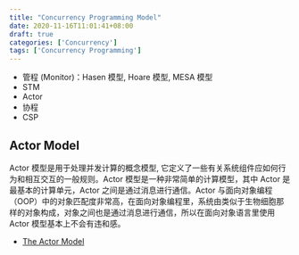 ```yaml
---
title: "Concurrency Programming Model"
date: 2020-11-16T11:01:41+08:00
draft: true
categories: ['Concurrency']
tags: ['Concurrency Programming']
---
```


- 管程 (Monitor)：Hasen 模型, Hoare 模型, MESA 模型
- STM
- Actor
- 协程
- CSP

## Actor Model

Actor 模型是用于处理并发计算的概念模型, 它定义了一些有关系统组件应如何行为和相互交互的一般规则。Actor 模型是一种非常简单的计算模型，其中 Actor 是最基本的计算单元，Actor 之间是通过消息进行通信。Actor 与面向对象编程（OOP）中的对象匹配度非常高，在面向对象编程里，系统由类似于生物细胞那样的对象构成，对象之间也是通过消息进行通信，所以在面向对象语言里使用 Actor 模型基本上不会有违和感。

- [The Actor Model](https://www.brianstorti.com/the-actor-model/)


